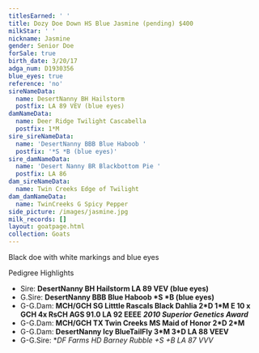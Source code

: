 ```yaml
---
titlesEarned: ' '
title: Dozy Doe Down HS Blue Jasmine (pending) $400
milkStar: ' '
nickname: Jasmine
gender: Senior Doe
forSale: true
birth_date: 3/20/17
adga_num: D1930356
blue_eyes: true
reference: 'no'
sireNameData:
  name: DesertNanny BH Hailstorm
  postfix: LA 89 VEV (blue eyes)
damNameData:
  name: Deer Ridge Twilight Cascabella
  postfix: 1*M
sire_sireNameData:
  name: 'DesertNanny BBB Blue Haboob '
  postfix: '*S *B (blue eyes)'
sire_damNameData:
  name: 'Desert Nanny BR Blackbottom Pie '
  postfix: LA 86
dam_sireNameData:
  name: Twin Creeks Edge of Twilight
dam_damNameData:
  name: TwinCreeks G Spicy Pepper
side_picture: /images/jasmine.jpg
milk_records: []
layout: goatpage.html
collection: Goats
---
```

Black doe with white markings and blue eyes

Pedigree Highlights

* Sire: **DesertNanny BH Hailstorm LA 89 VEV (blue eyes)**
* G.Sire: **DesertNanny BBB Blue Haboob \*S \*B (blue eyes)**
* G-G.Dam: **MCH/GCH SG Litttle Rascals Black Dahlia 2\*D 1\*M E 10 x GCH 4x RsCH AGS 91.0 LA 92 EEEE**  _**2010 Superior Genetics Award**_
* G-G.Dam: **MCH/GCH TX Twin Creeks MS Maid of Honor 2\*D 2\*M**
* G-G.Dam: **DesertNanny Icy BlueTailFly 3\*M 3\*D LA 88 VEEV**
* G-G.Sire: **DF Farms HD Barney Rubble +*S +B LA 87 VVV**
